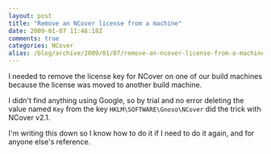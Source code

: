 ```yaml
---
layout: post
title: "Remove an NCover license from a machine"
date: 2009-01-07 11:46:18Z
comments: true
categories: NCover
alias: /blog/archive/2009/01/07/remove-an-ncover-license-from-a-machine.aspx/index.html
---
```


I needed to remove the license key for NCover on one of our build machines because the license was moved to another build machine.

I didn't find anything using Google, so by trial and no error deleting the value named `Key` from the key `HKLM\SOFTWARE\Gnoso\NCover`
did the trick with NCover v2.1.

I'm writing this down so I know how to do it if I need to do it again, and for anyone else's reference.
